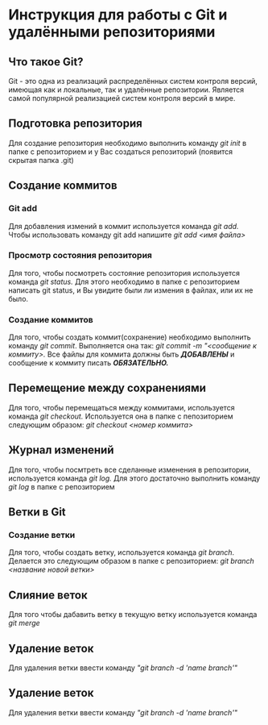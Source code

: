 # Инструкция для работы с Git и удалёнными репозиториями

## Что такое Git?

Git - это одна из реализаций распределённых систем контроля версий, имеющая как и локальные, так и удалённые репозитории. Является самой популярной реализацией систем контроля версий в мире.

## Подготовка репозитория
Для создание репозитория необходимо выполнить команду _git init_ в папке с репозиторием и у Вас создаться репозиторий (появится скрытая папка .git)

## Создание коммитов
### Git add
Для добавления измений в коммит используется команда _git add._ Чтобы использовать команду git add напишите _git add <имя файла>_

### Просмотр состояния репозитория
Для того, чтобы посмотреть состояние репозитория используется команда _git status._ Для этого необходимо в папке с репозиторием написать git status, и Вы увидите были ли измения в файлах, или их не было.

### Создание коммитов
Для того, чтобы создать коммит(сохранение) необходимо выполнить команду _git commit_. Выполняется она так: _git commit -m "<сообщение к коммиту>._ Все файлы для коммита должны быть **_ДОБАВЛЕНЫ_** и сообщение к коммиту писать **_ОБЯЗАТЕЛЬНО._**

## Перемещение между сохранениями
Для того, чтобы перемещаться между коммитами, используется команда _git checkout._ Используется она в папке с пепозиторием следующим образом: _git checkout <номер коммита>_

## Журнал изменений
Для того, чтобы посмтреть все сделанные изменения в репозитории, используется команда _git log._ Для этого достаточно выполнить команду _git log_ в папке с репозиторием

## Ветки в Git
### Создание ветки
Для того, чтобы создать ветку, используется команда _git branch_. Делается это следующим образом в папке с репозиторием: _git branch <название новой ветки>_

## Слияние веток
Для того чтобы дабавить ветку в текущую ветку используется команда _git merge_

## Удаление веток
Для удаления ветки ввести команду _"git branch -d 'name branch'"_

## Удаление веток
Для удаления ветки ввести команду _"git branch -d 'name branch'"_